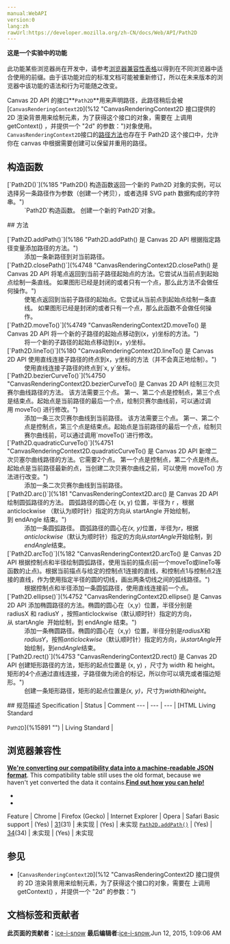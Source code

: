 ```yaml
---
manual:WebAPI
version:0
lang:zh
rawUrl:https://developer.mozilla.org/zh-CN/docs/Web/API/Path2D
---
```






**这是一个实验中的功能**<br></br>此功能某些浏览器尚在开发中，请参考[浏览器兼容性表格](%15890 "")以得到在不同浏览器中适合使用的前缀。由于该功能对应的标准文档可能被重新修订，所以在未来版本的浏览器中该功能的语法和行为可能随之改变。





Canvas 2D API 的接口**`Path2D`**用来声明路径，此路径稍后会被[`CanvasRenderingContext2D`](%12 "CanvasRenderingContext2D 接口提供的 2D 渲染背景用来绘制<canvas>元素，为了获得这个接口的对象，需要在 <canvas> 上调用 getContext() ，并提供一个 "2d" 的参数：")对象使用。`CanvasRenderingContext2D`接口的[路径方法](%178 "")也存在于 Path2D 这个接口中，允许你在 canvas 中根据需要创建可以保留并重用的路径。


## 构造函数<a name="构造函数"></a>
<dl><dt>[`Path2D()`](%185 "Path2D() 构造函数返回一个新的 Path2D 对象的实例，可以选择另一条路径作为参数（创建一个拷贝），或者选择 SVG path 数据构成的字符串。")</dt><dd>`Path2D`构造函数。 创建一个新的`Path2D`对象。</dd></dl>
## 方法<a name="方法"></a>
<dl><dt>[`Path2D.addPath()`](%186 "Path2D.addPath() 是 Canvas 2D API 根据指定路径变量添加路径的方法。")</dt><dd>添加一条新路径到对当前路径。</dd><dt>[`Path2D.closePath()`](%4748 "CanvasRenderingContext2D.closePath() 是 Canvas 2D API 将笔点返回到当前子路径起始点的方法。它尝试从当前点到起始点绘制一条直线。 如果图形已经是封闭的或者只有一个点，那么此方法不会做任何操作。")</dt><dd>使笔点返回到当前子路径的起始点。它尝试从当前点到起始点绘制一条直线。 如果图形已经是封闭的或者只有一个点，那么此函数不会做任何操作。</dd><dt>[`Path2D.moveTo()`](%4749 "CanvasRenderingContext2D.moveTo() 是 Canvas 2D API 将一个新的子路径的起始点移动到(x，y)坐标的方法。")</dt><dd>将一个新的子路径的起始点移动到(x，y)坐标。</dd><dt>[`Path2D.lineTo()`](%180 "CanvasRenderingContext2D.lineTo() 是 Canvas 2D API 使用直线连接子路径的终点到x，y坐标的方法（并不会真正地绘制）。")</dt><dd>使用直线连接子路径的终点到`x, y`坐标。</dd><dt>[`Path2D.bezierCurveTo()`](%4750 "CanvasRenderingContext2D.bezierCurveTo() 是 Canvas 2D API 绘制三次贝赛尔曲线路径的方法。 该方法需要三个点。 第一、第二个点是控制点，第三个点是结束点。起始点是当前路径的最后一个点，绘制贝赛尔曲线前，可以通过调用 moveTo() 进行修改。")</dt><dd>添加一条三次贝赛尔曲线到当前路径。 该方法需要三个点。 第一、第二个点是控制点，第三个点是结束点。起始点是当前路径的最后一个点，绘制贝赛尔曲线前，可以通过调用`moveTo()`进行修改。</dd><dt>[`Path2D.quadraticCurveTo()`](%4751 "CanvasRenderingContext2D.quadraticCurveTo() 是 Canvas 2D API 新增二次贝塞尔曲线路径的方法。它需要2个点。 第一个点是控制点，第二个点是终点。 起始点是当前路径最新的点，当创建二次贝赛尔曲线之前，可以使用 moveTo() 方法进行改变。")</dt><dd>添加一条二次贝赛尔曲线到当前路径。</dd><dt>[`Path2D.arc()`](%181 "CanvasRenderingContext2D.arc() 是 Canvas 2D API 绘制圆弧路径的方法。 圆弧路径的圆心在 (x, y) 位置，半径为 r ，根据anticlockwise （默认为顺时针）指定的方向从 startAngle 开始绘制，到 endAngle 结束。")</dt><dd>添加一条圆弧路径。 圆弧路径的圆心在<em>(x, y)</em>位置，半径为<em>r</em>，根据<em>anticlockwise</em>（默认为顺时针）指定的方向从<em>startAngle</em>开始绘制，到<em>endAngle</em>结束。</dd><dt>[`Path2D.arcTo()`](%182 "CanvasRenderingContext2D.arcTo() 是 Canvas 2D API 根据控制点和半径绘制圆弧路径，使用当前的描点(前一个moveTo或lineTo等函数的止点)。根据当前描点与给定的控制点1连接的直线，和控制点1与控制点2连接的直线，作为使用指定半径的圆的切线，画出两条切线之间的弧线路径。")</dt><dd>根据控制点和半径添加一条圆弧路径，使用直线连接前一个点。</dd><dt>[`Path2D.ellipse()`](%4752 "CanvasRenderingContext2D.ellipse() 是 Canvas 2D API 添加椭圆路径的方法。椭圆的圆心在（x,y）位置，半径分别是radiusX 和 radiusY ，按照anticlockwise（默认顺时针）指定的方向，从 startAngle  开始绘制，到 endAngle 结束。")</dt><dd>添加一条椭圆路径。椭圆的圆心在（x,y）位置，半径分别是<em>radiusX</em>和<em>radiusY</em>，按照<em>anticlockwise</em>（默认顺时针）指定的方向，从<em>startAngle</em>开始绘制，到<em>endAngle</em>结束。</dd><dt>[`Path2D.rect()`](%4753 "CanvasRenderingContext2D.rect() 是 Canvas 2D API 创建矩形路径的方法，矩形的起点位置是 (x, y) ，尺寸为 width 和 height。矩形的4个点通过直线连接，子路径做为闭合的标记，所以你可以填充或者描边矩形。")</dt><dd>创建一条矩形路径，矩形的起点位置是<em>(x, y)</em>，尺寸为<em>width</em>和<em>height</em>。</dd></dl>
## 规范描述<a name="Specifications"></a>
Specification | Status | Comment 
 ---  |  ---  |  ---  | 
[HTML Living Standard<br></br><small>Path2D</small>](%15891 "") | Living Standard |  


## 浏览器兼容性<a name="浏览器兼容性"></a>


**[We&#39;re converting our compatibility data into a machine-readable JSON format](%3344 "")**. This compatibility table still uses the old format, because we haven&#39;t yet converted the data it contains.**[Find out how you can help!](%3392 "")**


* 
* 
Feature | Chrome | Firefox (Gecko) | Internet Explorer | Opera | Safari 
Basic support | (Yes) | [31](%4423 "Released on 2014-07-22.")(31) | 未实现 | (Yes) | 未实现 
[`Path2D.addPath()`](%186 "Path2D.addPath() 是 Canvas 2D API 根据指定路径变量添加路径的方法。") | (Yes) | [34](%5158 "Released on 2014-12-01.")(34) | 未实现 | (Yes) | 未实现 





## 参见<a name="参见"></a>

* [`CanvasRenderingContext2D`](%12 "CanvasRenderingContext2D 接口提供的 2D 渲染背景用来绘制<canvas>元素，为了获得这个接口的对象，需要在 <canvas> 上调用 getContext() ，并提供一个 "2d" 的参数：")



## 文档标签和贡献者
**此页面的贡献者：**[ice-i-snow](%4741 "")
**最后编辑者:**[ice-i-snow](%4741 ""),<time>Jun 12, 2015, 1:09:06 AM</time>



